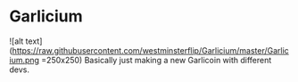 # Garlicium
![alt text](https://raw.githubusercontent.com/westminsterflip/Garlicium/master/Garlicium.png =250x250)
Basically just making a new Garlicoin with different devs.
